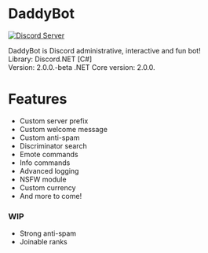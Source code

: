 # DaddyBot

[![Discord Server](https://i.imgur.com/mlWIObp.png)](https://discord.gg/D6qd4BE)

DaddyBot is Discord administrative, interactive and fun bot!  
Library: Discord.NET [C#]  
Version: 2.0.0.-beta 
.NET Core version: 2.0.0.  

# Features
  - Custom server prefix
  - Custom welcome message
  - Custom anti-spam
  - Discriminator search
  - Emote commands
  - Info commands
  - Advanced logging
  - NSFW module
  - Custom currency
  - And more to come!

### WIP
  - Strong anti-spam
  - Joinable ranks
